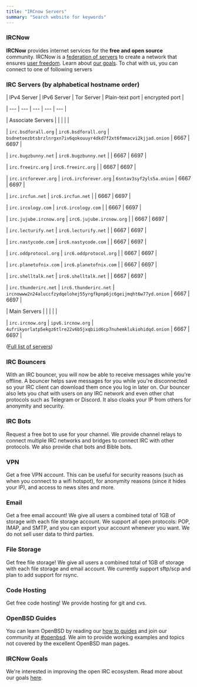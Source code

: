 ```yaml
---
title: "IRCnow Servers"
summary: "Search website for keywords"
---
```


### IRCNow

**IRCNow** provides internet services for the **free and open source** community. IRCNow is a [federation of servers](https://wiki.ircnow.org/index.php?n=Freedom.Federation) to create a network that ensures [user freedom](https://wiki.ircnow.org/index.php?n=Freedom.Freedom). Learn about [our goals](https://wiki.ircnow.org/index.php?n=Ircnow.Goals). To chat with us, you can connect to one of following servers

### IRC Servers (by alphabetical hostname order)

| IPv4 Server | IPv6 Server | Tor Server | Plain-text port | encrypted port |

| --- | --- | --- | --- | --- |

| Associate Servers |   |   |   |   |

| `irc.bsdforall.org` | `irc6.bsdforall.org` | `bsdnetoezbtsbrzlnrgxn7iv6qokouuyr4dkd7f2xt6fmmacvi2kjjad.onion` | 6667 | 6697 |

| `irc.bugzbunny.net` | `irc6.bugzbunny.net` |   | 6667 | 6697 |

| `irc.freeirc.org` | `irc6.freeirc.org` |   | 6667 | 6697 |

| `irc.ircforever.org` | `irc6.ircforever.org` | `6sntav3syf2yls5a.onion` | 6667 | 6697 |

| `irc.ircfun.net` | `irc6.ircfun.net` |   | 6667 | 6697 |

| `irc.ircology.com` | `irc6.ircology.com` |   | 6667 | 6697 |

| `irc.jujube.ircnow.org` | `irc6.jujube.ircnow.org` |   | 6667 | 6697 |

| `irc.lecturify.net` | `irc6.lecturify.net` |   | 6667 | 6697 |

| `irc.nastycode.com` | `irc6.nastycode.com` |   | 6667 | 6697 |

| `irc.oddprotocol.org` | `irc6.oddprotocol.org` |   | 6667 | 6697 |

| `irc.planetofnix.com` | `irc6.planetofnix.com` |   | 6667 | 6697 |

| `irc.shelltalk.net` | `irc6.shelltalk.net` |   | 6667 | 6697 |

| `irc.thunderirc.net` | `irc6.thunderirc.net` | `ircnowww2n24aluccfzydqelohej55yrgfkpnp6jc6geijmqht6w77yd.onion` | 6667 | 6697 |

| Main Servers |   |   |   |   |

| `irc.ircnow.org` | `ipv6.ircnow.org` | `4ufrikyorlatp5ekgz6tlre22v6b5jxqbiid6cp7nuhemklukiohidqd.onion` | 6667 | 6697 |

([Full list of servers](https://wiki.ircnow.org/index.php?n=Ircnow.Servers))

### IRC Bouncers

With an IRC bouncer, you will now be able to receive messages while you're offline. A bouncer helps save messages for you while you're disconnected so your IRC client can download them once you log in later on. Our bouncer also lets you chat with users on any IRC network and even other chat protocols such as Telegram or Discord. It also cloaks your IP from others for anonymity and security.

### IRC Bots

Request a free bot to use for your channel. We provide channel relays to connect multiple IRC networks and bridges to connect IRC with other protocols. We also provide chat bots and Bible bots.

### VPN

Get a free VPN account. This can be useful for security reasons (such as when you connect to a wifi hotspot), for anonymity reasons (since it hides your IP), and access to news sites and more.

### Email

Get a free email account! We give all users a combined total of 1GB of storage with each file storage account. We support all open protocols: POP, IMAP, and SMTP, and you can export your account whenever you want. We do not sell user data to third parties.

### File Storage

Get free file storage! We give all users a combined total of 1GB of storage with each file storage and email account. We currently support sftp/scp and plan to add support for rsync.

### Code Hosting

Get free code hosting! We provide hosting for git and cvs.

### OpenBSD Guides

You can learn OpenBSD by reading our [how to guides](https://wiki.ircnow.org/index.php?n=Minutemin.Bootcamp) and join our community at [#openbsd](ircs://irc.ircnow.org/#openbsd). We aim to provide working examples and topics not covered by the excellent OpenBSD man pages.

### IRCNow Goals

We're interested in improving the open IRC ecosystem. Read more about our goals [here](https://wiki.ircnow.org/index.php?n=Ircnow.Goals).

